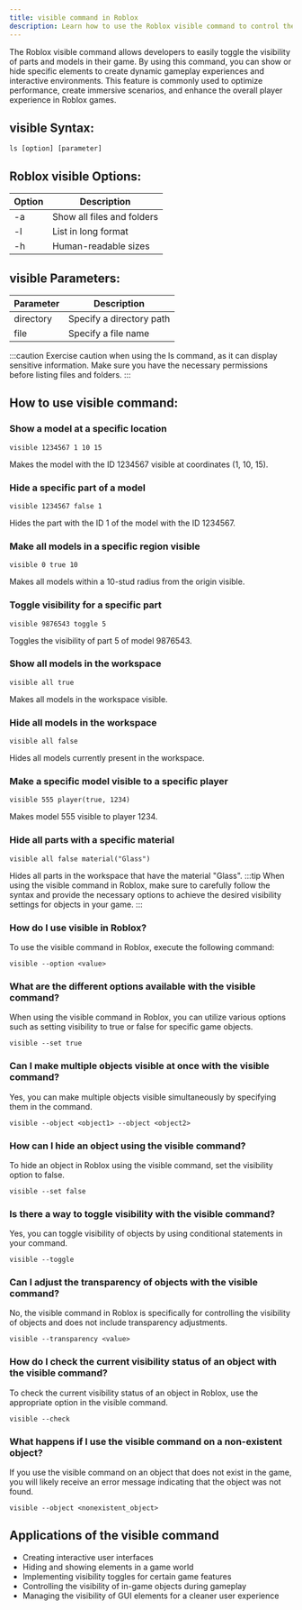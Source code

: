 ```yaml
---
title: visible command in Roblox
description: Learn how to use the Roblox visible command to control the visibility of parts and models in your game.
---
```


The Roblox visible command allows developers to easily toggle the visibility of parts and models in their game. By using this command, you can show or hide specific elements to create dynamic gameplay experiences and interactive environments. This feature is commonly used to optimize performance, create immersive scenarios, and enhance the overall player experience in Roblox games.

## visible Syntax:
```console
ls [option] [parameter]
```
## Roblox visible Options:
| Option | Description                  |
|--------|------------------------------|
| -a     | Show all files and folders   |
| -l     | List in long format          |
| -h     | Human-readable sizes         |

## visible Parameters:
| Parameter | Description              |
|-----------|--------------------------|
| directory | Specify a directory path |
| file      | Specify a file name      |

:::caution
Exercise caution when using the ls command, as it can display sensitive information. Make sure you have the necessary permissions before listing files and folders.
:::

## How to use visible command:
### Show a model at a specific location
```console
visible 1234567 1 10 15
```
Makes the model with the ID 1234567 visible at coordinates (1, 10, 15).

### Hide a specific part of a model
```console
visible 1234567 false 1
```
Hides the part with the ID 1 of the model with the ID 1234567. 

### Make all models in a specific region visible
```console
visible 0 true 10
```
Makes all models within a 10-stud radius from the origin visible.

### Toggle visibility for a specific part
```console
visible 9876543 toggle 5
```
Toggles the visibility of part 5 of model 9876543.

### Show all models in the workspace
```console
visible all true
```
Makes all models in the workspace visible.

### Hide all models in the workspace
```console
visible all false
```
Hides all models currently present in the workspace.

### Make a specific model visible to a specific player
```console
visible 555 player(true, 1234)
```
Makes model 555 visible to player 1234.

### Hide all parts with a specific material
```console
visible all false material("Glass")
```
Hides all parts in the workspace that have the material "Glass".
:::tip
When using the visible command in Roblox, make sure to carefully follow the syntax and provide the necessary options to achieve the desired visibility settings for objects in your game.
:::

### How do I use visible in Roblox?
To use the visible command in Roblox, execute the following command:
```console
visible --option <value>
```

### What are the different options available with the visible command?
When using the visible command in Roblox, you can utilize various options such as setting visibility to true or false for specific game objects.
```console
visible --set true
```

### Can I make multiple objects visible at once with the visible command?
Yes, you can make multiple objects visible simultaneously by specifying them in the command.
```console
visible --object <object1> --object <object2>
```

### How can I hide an object using the visible command?
To hide an object in Roblox using the visible command, set the visibility option to false.
```console
visible --set false
```

### Is there a way to toggle visibility with the visible command?
Yes, you can toggle visibility of objects by using conditional statements in your command.
```console
visible --toggle
```

### Can I adjust the transparency of objects with the visible command?
No, the visible command in Roblox is specifically for controlling the visibility of objects and does not include transparency adjustments.
```console
visible --transparency <value>
```

### How do I check the current visibility status of an object with the visible command?
To check the current visibility status of an object in Roblox, use the appropriate option in the visible command.
```console
visible --check
```

### What happens if I use the visible command on a non-existent object?
If you use the visible command on an object that does not exist in the game, you will likely receive an error message indicating that the object was not found.
```console
visible --object <nonexistent_object>
```

## Applications of the visible command

- Creating interactive user interfaces
- Hiding and showing elements in a game world
- Implementing visibility toggles for certain game features
- Controlling the visibility of in-game objects during gameplay
- Managing the visibility of GUI elements for a cleaner user experience